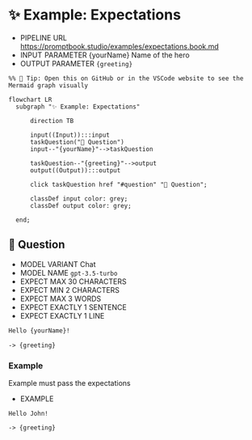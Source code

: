 # ✨ Example: Expectations

-   PIPELINE URL https://promptbook.studio/examples/expectations.book.md
-   INPUT  PARAMETER {yourName} Name of the hero
-   OUTPUT PARAMETER `{greeting}`

<!--Graph-->
<!-- ⚠️ WARNING: This code has been generated so that any manual changes will be overwritten -->

```mermaid
%% 🔮 Tip: Open this on GitHub or in the VSCode website to see the Mermaid graph visually

flowchart LR
  subgraph "✨ Example: Expectations"

      direction TB

      input((Input)):::input
      taskQuestion("💬 Question")
      input--"{yourName}"-->taskQuestion

      taskQuestion--"{greeting}"-->output
      output((Output)):::output

      click taskQuestion href "#question" "💬 Question";

      classDef input color: grey;
      classDef output color: grey;

  end;
```

<!--/Graph-->

## 💬 Question

-   MODEL VARIANT Chat
-   MODEL NAME `gpt-3.5-turbo`
-   EXPECT MAX 30 CHARACTERS
-   EXPECT MIN 2 CHARACTERS
-   EXPECT MAX 3 WORDS
-   EXPECT EXACTLY 1 SENTENCE
-   EXPECT EXACTLY 1 LINE

```markdown
Hello {yourName}!
```

`-> {greeting}`

### Example

Example must pass the expectations

-   EXAMPLE

```text
Hello John!
```

`-> {greeting}`
